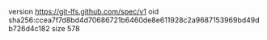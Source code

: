 version https://git-lfs.github.com/spec/v1
oid sha256:ccea7f7d8bd4d70686721b6460de8e611928c2a9687153969bd49db726d4c182
size 578
